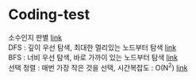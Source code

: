 # Coding-test
소수인지 판별 [link](./1.java) <br>
DFS : 깊이 우선 탐색, 최대한 멀리있는 노드부터 탐색 [link](./dfs.java)<br>
BFS : 너비 우선 탐색, 바로 가까이 있는 노드부터 탐색 [link](./bfs.java)<br>
선택 정렬 : 매번 가장 작은 것을 선택, 시간복잡도 : O(N<sup>2</sup>) [link](./Select_sort.java)<br>
